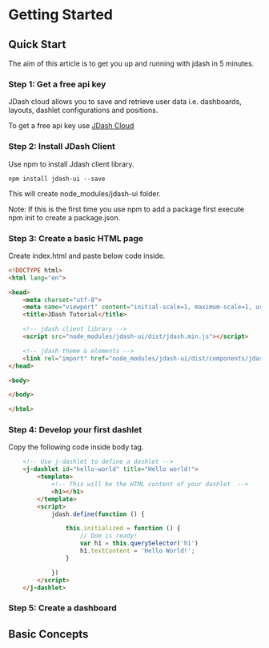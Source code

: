 # Getting Started

## Quick Start
The aim of this article is to get you up and running with jdash in 5 minutes.

### Step 1: Get a free api key
JDash cloud allows you to save and retrieve user data i.e. dashboards, layouts, dashlet configurations and positions.

To get a free api key use <a href="https://app.jdash.io/#!/app/account/register" target="_blank">JDash Cloud</a>

### Step 2: Install JDash Client
Use npm to install Jdash client library.

```no-highlight
npm install jdash-ui --save
```

This will create node_modules/jdash-ui folder.

Note: If this is the first time you use npm to add a package first execute npm init to create a package.json.

### Step 3: Create a basic HTML page
Create index.html and paste below code inside.

```html
<!DOCTYPE html>
<html lang="en">

<head>
    <meta charset="utf-8">
    <meta name="viewport" content="initial-scale=1, maximum-scale=1, user-scalable=no" />
    <title>JDash Tutorial</title>

    <!-- jdash client library -->
    <script src="node_modules/jdash-ui/dist/jdash.min.js"></script>

    <!-- jdash theme & elements -->
    <link rel="import" href="node_modules/jdash-ui/dist/components/jdash.html">
</head>

<body>

</body>

</html>
```

### Step 4: Develop your first dashlet
Copy the following code inside body tag.

```html
    <!-- Use j-dashlet to define a dashlet -->
    <j-dashlet id="hello-world" title="Hello world!">
        <template>
            <!-- This will be the HTML content of your dashlet  -->
            <h1></h1>
        </template>
        <script>
            jdash.define(function () {

                this.initialized = function () {
                    // Dom is ready!
                    var h1 = this.querySelector('h1')
                    h1.textContent = 'Hello World!';
                }

            })
        </script>
    </j-dashlet>
```
### Step 5: Create a dashboard


## Basic Concepts
